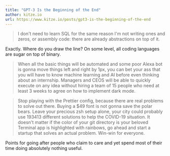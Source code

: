 ```yaml
---
title: "GPT-3 Is the Beginning of the End"
author: kitze.io
url: https://www.kitze.io/posts/gpt3-is-the-beginning-of-the-end
---
```


> I don't need to learn SQL for the same reason I'm not writing ones and zeros, or assembly code: there are already abstractions on top of it.

Exactly. Where do you draw the line? On some level, all coding languages are sugar on top of binary.


> When all the basic things will be automated and some poor Alexa bot is gonna move things left and right by 1px, you can bet your ass that you will have to know machine learning and AI before even thinking about an internship. Managers and CEOS will be able to quickly execute on any idea without hiring a team of 15 people who need at least 3 weeks to agree on how to implement dark mode.


> Stop playing with the Prettier config, because there are real problems to solve out there. Buying a $49 font is not gonna save the polar bears. Leave your precious zsh setup alone, your city could probably use 193413 different solutions to help the COVID-19 situation. It doesn't matter if the color of your git directory is your beloved Terminal app is highlighted with rainbows, go ahead and start a startup that solves an actual problem. Win-win for everyone.

Points for going after people who claim to care and yet spend most of their time doing absolutely nothing useful.



